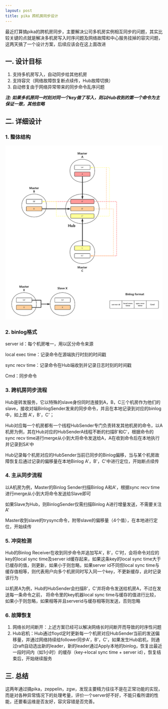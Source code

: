 ```yaml
---
layout: post
title: pika 跨机房同步设计
---
```




最近打算搞pika的跨机房同步，主要解决公司多机房实例相互同步的问题，其实比较关键的点就是解决多机房写入时序问题及网络故障和中心服务挂掉的容灾问题，这两天搞了一个设计方案，后续应该会在这上面改进



## 一. 设计目标

1. 支持多机房写入，自动同步给其他机房
2. 支持容灾（网络故障恢复断点续传，Hub故障切换）
3. 自动修复由于网络异常带来的同步命令乱序问题

***注: 如果多机房同一时刻对同一个key做了写入，则以Hub收到的第一个命令为主保证一致，其他忽略***



## 二. 详细设计

### 1. 整体结构

<img src="/public/images/2017-06-08/1.png" width="800px" />

### 2. binlog格式

server id：每个机房唯一，用以区分命令来源

local exec time：记录命令在源端执行时刻的时间戳

sync recv time：记录命令在Hub端收到并记录日志时刻的时间戳

Cmd：同步命令



### 3. 跨机房同步流程

Hub是转发服务，它以特殊的slave身份同时连接到A，B，C三个机房作为他们的slave，接收对端BinlogSender发来的同步命令，并且在本地记录到对应的binlog中，如上图 A'，B'，C'；

Hub对应每一个机房都有一个线程HubSender专门负责转发其他机房的命令，以A机房为例，其在Hub对应的HubSenderA线程不断的扫描B'和C'，根据命令的sync recv time进行merge从小到大将命令发送给A，A在收到命令后在本地执行并记录到SA'中

Hub记录每个机房对应的HubSender当前已同步的Binlog偏移，当与某个机房故障恢复后通过记录的偏移量在本地Binlog A'，B'，C'中进行定位，开始断点续传

### 4. 主从同步流程

以A机房为例，Master的Binlog Sender扫描Binlog A和A'，根据sync recv time进行merge从小到大将命令发送给Slave即可

如果Slave为Hub，则BinlogSender仅需扫描Binlog A进行增量发送，不需要关注A'

Master收到slave的trysync命令，附带slave的偏移量（4个值），在本地进行定位，开始续传



### 5. 冲突检测

Hub的Binlog Receiver在收到同步命令并追加写A'，B'，C'时，会将命令对应的key的local sync time及server id缓存起来，如果这条key的local sync time大于已缓存的值，则更新，如果小于则忽略，如果server id不同但local sync time与缓存值相等，则代表用户向多个机房同时写入同一个key，不更新缓存，此时记录该行为

以机房A为例，Hub的HubSender会扫描B'，C'并将命令发送给机房A，不过在发送每一条命令之前， 将命令里的key机器local sync time与缓存的值进行比较，如果小于则忽略，如果相等并且serverid与缓存相等则发送，否则忽略

### 6. 故障恢复

1. 网络长时间断开：上述方案已经可以解决网络长时间断开而导致的时序性问题
2. Hub宕机：Hub通过floyd定时更新每一个机房对应HubSender当前的发送偏移量，并通过网络持续给follower同步A'，B'，C'，如果发生Hub宕机，则通过raft自动选出新的leader，新的leader通过Apply本地的binlog，恢复出最近一段时间内（如1小时）的缓存（key->local sync time + server id），恢复结束后，开始继续服务

## 三. 总结

这两年通过搞pika，zeppelin，zgw，发现主要精力往往不是在正常功能的实现，而是对各种异常情况下的处理考量，评价一个server好不好，不能只看所谓的性能，还要看运维是否友好，容灾容错是否完善。